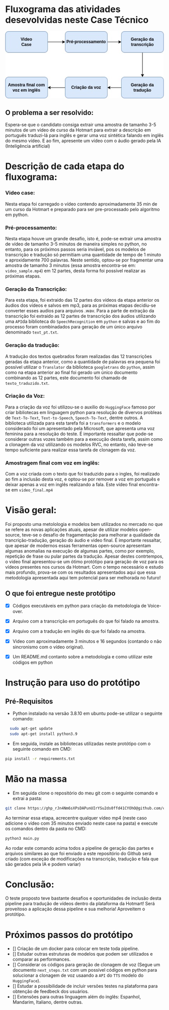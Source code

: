 # Fluxograma das atividades desevolvidas neste Case Técnico


<div align="right">
  <img src="/fluxograma.jpg" alt="Your Logo" width="800">
</div>

## O problema a ser resolvido:

Espera-se que o candidato consiga extrair uma amostra de tamanho 3-5 minutos de um vídeo de curso da Hotmart para extrair a descrição em português traduzi-lá para inglês e gerar uma voz sintética falando em inglês do mesmo vídeo. E ao fim, apresente um vídeo com o áudio gerado pela IA (Inteligência artificial)

# Descrição de cada etapa do fluxograma:

### Video case: 
Nesta etapa foi carregado o vídeo contendo aproximadamente 35 min de um curso da Hotmart e preparado para ser pre-processado pelo algoritmo em python.

### Pré-processamento: 
Nesta etapa houve um grande desafio, isto é, pode-se extrair uma amostra de vídeo de tamanho 3-5 minutos de maneira simples no python, no entanto, para os próximos passos seria inviável, pos os modelos de transcrição e tradução só permitiam uma quantidade de tempo de 1 minuto e aproxidamente 700 palavras. Neste sentido, optou-se por fragmentar uma amostra de tamanho 3 minutos (essa amostra encontra-se em: `video_sample.mp4`) em 12 partes, desta forma foi possível realizar as próximas etapas.

### Geração da Transcrição: 
Para esta etapa, foi extraido das 12 partes dos vídeos da etapa anterior os áudios dos vídeos e salvos em mp3, para as próximas etapas decidiu-se converter esses audios para arquivos .wav. Para a parte de extração da transcrição foi extraido as 12 partes de transcrição dos áudios utilizando uma `API`da biblioteca do `SpeechRecognition` em `python` e salvas e ao fim do processo foram combinadados para geração de um único arquivo denominado `text_pt.txt`.

### Geração da tradução:
A tradução dos textos quebrados foram realizadas das 12 transcrições geradas da etapa anterior, como a quantidade de palavras era pequena foi possível utilizar o `Translator` da biblioteca `googletrans` do `python`, assim como na etapa anterior ao final foi gerado um único documento combinando as 12 partes, este documento foi chamado de `texto_traduzido.txt`.

### Criação da Voz:
Para a criação da voz foi utilizou-se o auxilio do `HuggingFace` famoso por criar bibliotecas em linguagem python para resolução de divervos probleas de `Text-To-Text`, `Text-to-Speech`, `Speech-To-Text`, dentre outros. A biblioteca utilizada para esta tarefa foi a `transformers` e o modelo considerado foi um apresentado pela Microsoft, que apresenta uma voz feminina para a resolução do teste. É importante ressaltar que pode-se considerar outras vozes também para a execução desta tarefa, assim como a clonagem da voz utilizando os modelos RVC, no entanto, não teve-se tempo suficiente para realizar essa tarefa de clonagem da voz.

### Amostragem final com voz em inglês:
Com a voz criada com o texto que foi traduzido para o ingles, foi realizado ao fim a inclusão desta voz, e optou-se por remover a voz em português e deixar apenas a voz em inglês realizando a fala. Este vídeo final encontra-se em `video_final.mp4`

# Visão geral:

Foi proposto uma metolologia e modelos bem utilizados no mercado no que se refere as novas aplicações atuais, apesar de utilizar modelos open-source, teve-se o desafio de fragamentação para melhorar a qualidade da trancrição-tradução, geração do áudio e video final. É importante ressaltar, que apesar de modernos essas ferramentas open-source apresentam algumas anomalias na execução de algumas partes, como por exemplo, repetição de frase ou pular partes da tradução. Apesar destes contrtempos, o video final apresentou-se um ótimo protótipo para geração de voz para os vídeos presentes nos cursos da Hotmart. Com o tempo necessário e estudo mais profundo, prova-se com os resultados apresentados aqui que essa metodologia apresentada aqui tem potencial para ser melhorada no futuro!


## O que foi entregue neste protótipo

- [x] Códigos executáveis em python para criação da metodologia de Voice-over.
- [x] Arquivo com a transcrição em português do que foi falado na amostra.
- [x] Arquivo com a tradução em inglês do que foi falado na amostra.
- [x] Video com aproximadamente 3 minutos e 16 segundos (contando o não sincronismo com o vídeo original).
- [x] Um README.md contanto sobre a metodologia e como utilizar este códigos em python
      

# Instrução para uso do protótipo


## Pré-Requisitos

- Python instalado na versão 3.8.10 em ubuntu pode-se utilizar o seguinte comando:

```bash
  sudo apt-get update
  sudo apt-get install python3.9
```
- Em seguida, instale as bibliotecas utilizadas neste protótipo com o seguinte comando em CMD:

```bash
pip install -r requirements.txt
```

# Mão na massa

- Em seguida clone o repositório do meu git com o seguinte comando e extrai a pasta:

```bash
git clone https://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@github.com/caiogbb/Appsilon_test.git](https://github.com/caiogbb/Hotmart_DS.git
```

Ao terminar essa etapa, acrecentre qualquer vídeo mp4 (neste caso adicione o vídeo com 35 minutos enviado neste case na pasta) e execute os comandos dentro da pasta no CMD:

```bash
python3 main.py
```
Ao rodar este comando acima todos a pipeline de geração das partes e arquivos similares ao que foi enviado a este repositório do Github será criado (com exceção de modificações na transcrição, tradução e fala que são gerados pela IA e podem variar)


# Conclusão:

O teste proposto teve bastante desafios e oportunidades de inclusão desta pipeline para tradução de vídeos dentro da plataforma da Hotmart! Será proveitoso a aplicação dessa pipeline e sua melhoria! Aproveitem o protótipo.



# Próximos passos do protótipo

- [] Criação de um docker para colocar em teste toda pipeline.
- [] Estudar outras estruturas de modelos que podem ser utilizados e comparar as performances.
- [] Considerar os códigos para geração de clonagem de voz (Segue um documento `next_steps.txt` com um possível códigos em python para solucionar a clonagem de voz usaando a `API` do `TTS` modelo do `HuggingFace`).
- [] Estudar a possibilidade de incluir versões testes na plataforma para obtenção de feedbeck dos usuários.
- [] Extensões para outras linguagem além do inglês: Espanhol, Mandarim, Italiano, dentre outras. 
